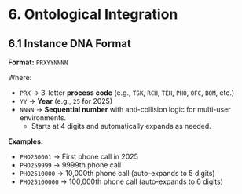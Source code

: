# 6. Ontological Integration

## 6.1 Instance DNA Format

**Format:** `PRXYYNNNN`

Where:  
- `PRX` → 3-letter **process code** (e.g., `TSK`, `RCH`, `TEH`, `PHO`, `OFC`, `BOM`, etc.)  
- `YY` → **Year** (e.g., `25` for 2025)  
- `NNNN` → **Sequential number** with anti-collision logic for multi-user environments.  
  - Starts at 4 digits and automatically expands as needed.

**Examples:**
- `PHO250001` → First phone call in 2025  
- `PHO259999` → 9999th phone call  
- `PHO2510000` → 10,000th phone call (auto-expands to 5 digits)  
- `PHO25100000` → 100,000th phone call (auto-expands to 6 digits)
